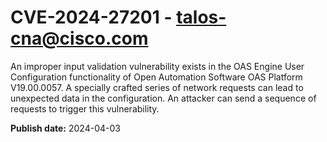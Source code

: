 # CVE-2024-27201 - talos-cna@cisco.com

An improper input validation vulnerability exists in the OAS Engine User Configuration functionality of Open Automation Software OAS Platform V19.00.0057. A specially crafted series of network requests can lead to unexpected data in the configuration. An attacker can send a sequence of requests to trigger this vulnerability.

**Publish date:** 2024-04-03
